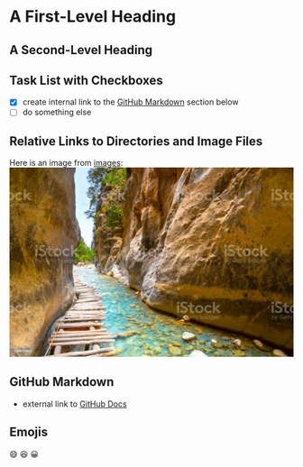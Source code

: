 # A First-Level Heading

## A Second-Level Heading

## Task List with Checkboxes

- [X] create internal link to the [GitHub Markdown](#github-markdown) section below
- [ ] do something else

## Relative Links to Directories and Image Files

Here is an image from [images](/images/):
![Samaria Gorge](images/istockphoto-1389134802-1024x1024.jpg)


## GitHub Markdown

- external link to [GitHub Docs](https://docs.github.com/en/get-started/writing-on-github/getting-started-with-writing-and-formatting-on-github/basic-writing-and-formatting-syntax)

## Emojis
:smile:
:laughing:
:grinning: